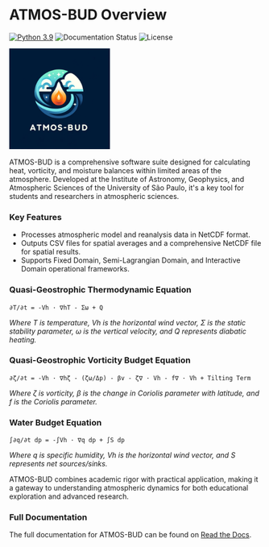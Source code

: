 

# ATMOS-BUD Overview

[![Python 3.9](https://img.shields.io/badge/python-3.9-blue.svg)](https://www.python.org/downloads/release/python-390/)
![Documentation Status](https://readthedocs.org/projects/atmos-bud//badge/?version=latest)
![License](https://img.shields.io/github/license/daniloceano/ATMOS-BUD)

<img src="docs/_static/images/logo.jpg" alt="ATMOS-BUD Logo" width="200"/>

ATMOS-BUD is a comprehensive software suite designed for calculating heat, vorticity, and moisture balances within limited areas of the atmosphere. Developed at the Institute of Astronomy, Geophysics, and Atmospheric Sciences of the University of São Paulo, it's a key tool for students and researchers in atmospheric sciences.

### Key Features

- Processes atmospheric model and reanalysis data in NetCDF format.
- Outputs CSV files for spatial averages and a comprehensive NetCDF file for spatial results.
- Supports Fixed Domain, Semi-Lagrangian Domain, and Interactive Domain operational frameworks.

### Quasi-Geostrophic Thermodynamic Equation

```plaintext
∂T/∂t = -Vh · ∇hT - Σω + Q
```
*Where T is temperature, Vh is the horizontal wind vector, Σ is the static stability parameter, ω is the vertical velocity, and Q represents diabatic heating.*

### Quasi-Geostrophic Vorticity Budget Equation

```plaintext
∂ζ/∂t = -Vh · ∇hζ - (ζω/Δp) - βv - ζ∇ · Vh - f∇ · Vh + Tilting Term
```
*Where ζ is vorticity, β is the change in Coriolis parameter with latitude, and f is the Coriolis parameter.*

### Water Budget Equation

```plaintext
∫∂q/∂t dp = -∫Vh · ∇q dp + ∫S dp
```
*Where q is specific humidity, Vh is the horizontal wind vector, and S represents net sources/sinks.*

ATMOS-BUD combines academic rigor with practical application, making it a gateway to understanding atmospheric dynamics for both educational exploration and advanced research.

### Full Documentation

The full documentation for ATMOS-BUD can be found on [Read the Docs](https://yourprojectname.readthedocs.io).

